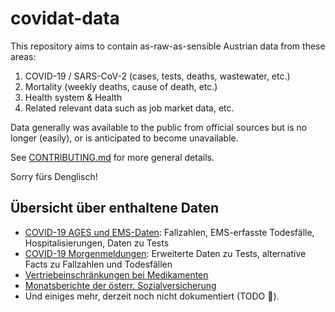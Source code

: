# covidat-data

This repository aims to contain as-raw-as-sensible Austrian data from these areas:

1. COVID-19 / SARS-CoV-2 (cases, tests, deaths, wastewater, etc.)
2. Mortality (weekly deaths, cause of death, etc.)
3. Health system & Health
4. Related relevant data such as job market data, etc.

Data generally was available to the public from official sources but is no
longer (easily), or is anticipated to become unavailable.

See [CONTRIBUTING.md](./CONTRIBUTING.md) for more general details.

Sorry fürs Denglisch!

## Übersicht über enthaltene Daten

* [COVID-19 AGES und EMS-Daten](docs/ages-und-ems.md): Fallzahlen, EMS-erfasste Todesfälle, Hospitalisierungen, Daten zu Tests
* [COVID-19 Morgenmeldungen](docs/morgenmeldung.md): Erweiterte Daten zu Tests, alternative Facts zu Fallzahlen und Todesfällen
* [Vertriebeinschränkungen bei Medikamenten](docs/basg-medicineshortage.md)
* [Monatsberichte der österr. Sozialversicherung](docs/sozialversicherung-monatsberichte.md)
* Und einiges mehr, derzeit noch nicht dokumentiert (TODO 🚧).